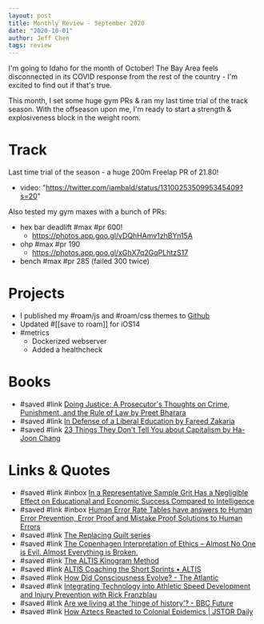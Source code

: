 ```yaml
---
layout: post
title: Monthly Review - September 2020
date: "2020-10-01"
author: Jeff Chen
tags: review
---
```


I'm going to Idaho for the month of October! The Bay Area feels disconnected in its COVID response from the rest of the country - I'm excited to find out if that's true.

This month, I set some huge gym PRs & ran my last time trial of the track season. With the offseason upon me, I'm ready to start a strength & explosiveness block in the weight room.

<!-- excerpt -->

# Track

Last time trial of the season - a huge 200m Freelap PR of 21.80!

- video: "https://twitter.com/iambald/status/1310025350995345409?s=20"

Also tested my gym maxes with a bunch of PRs:

- hex bar deadlift #max #pr 600!
  - https://photos.app.goo.gl/vDQhHAmv1zhBYn15A
- ohp #max #pr 190
  - https://photos.app.goo.gl/xGhX7q2GqPLhtzS17
- bench #max #pr 285 (failed 300 twice)

# Projects

- I published my #roam/js and #roam/css themes to [Github](https://www.github.com/jchen1/roam-util)
- Updated #[[save to roam]] for iOS14
- #metrics
  - Dockerized webserver
  - Added a healthcheck

# Books

- #saved #link [Doing Justice: A Prosecutor's Thoughts on Crime, Punishment, and the Rule of Law by Preet Bharara](https://www.goodreads.com/en/book/show/43166269-doing-justice)
- #saved #link [In Defense of a Liberal Education by Fareed Zakaria](https://www.goodreads.com/book/show/25622814-in-defense-of-a-liberal-education)
- #saved #link [23 Things They Don't Tell You about Capitalism by Ha-Joon Chang](https://www.goodreads.com/book/show/8913542-23-things-they-don-t-tell-you-about-capitalism)

# Links & Quotes

- #saved #link #inbox [In a Representative Sample Grit Has a Negligible Effect on Educational and Economic Success Compared to Intelligence](https://www.gwern.net/docs/iq/2020-zissman.pdf)
- #saved #link #inbox [Human Error Rate Tables have answers to Human Error Prevention, Error Proof and Mistake Proof Solutions to Human Errors](https://www.lifetime-reliability.com/tutorials/reliability-engineering-tutorials/human_error_rate_table_insights/)
- #saved #link [The Replacing Guilt series](http://mindingourway.com/guilt/)
- #saved #link [The Copenhagen Interpretation of Ethics &#8211; Almost No One is Evil. Almost Everything is Broken.](https://blog.jaibot.com/the-copenhagen-interpretation-of-ethics/)
- #saved #link [The ALTIS Kinogram Method](https://simplifaster.com/articles/altis-kinogram-method/)
- #saved #link [ALTIS Coaching the Short Sprints &bull; ALTIS](https://altis.world/product/altis-coaching-the-short-sprints/)
- #saved #link [How Did Consciousness Evolve? - The Atlantic](https://www.theatlantic.com/science/archive/2016/06/how-consciousness-evolved/485558/)
- #saved #link [Integrating Technology into Athletic Speed Development and Injury Prevention with Rick Franzblau](https://simplifaster.com/articles/sport-technology-injury-prevention/)
- #saved #link [Are we living at the 'hinge of history'? - BBC Future](https://www.bbc.com/future/article/20200923-the-hinge-of-history-long-termism-and-existential-risk)
- #saved #link [How Aztecs Reacted to Colonial Epidemics | JSTOR Daily](https://daily.jstor.org/how-aztecs-reacted-to-colonial-epidemics/)

